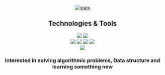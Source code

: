 <div align=center>  
  
[![stats](https://github-readme-stats.vercel.app/api?username=jhj960918&show_icons=true)](https://github.com/anuraghazra/github-readme-stats)  

## Technologies & Tools  
![](https://img.shields.io/badge/Code-Python-informational?style=flat&logo=Python&logoColor=white&color=2bbc8a)
![](https://img.shields.io/badge/Code-Java-informational?style=flat&logo=Java&logoColor=white&color=2bbc8a)  
![](https://img.shields.io/badge/Tools-MySQL-informational?style=flat&logo=MySQL&logoColor=white&color=2bbc8a)
![](https://img.shields.io/badge/Framework-Django-informational?style=flat&logo=Django&logoColor=white&color=2bbc8a)
![](https://img.shields.io/badge/Framework-Bootstrap-informational?style=flat&logo=Bootstrap&logoColor=white&color=2bbc8a)
![](https://img.shields.io/badge/Framework-Spring-informational?style=flat&logo=Spring&logoColor=white&color=2bbc8a)  
 ![](https://img.shields.io/badge/Framework-Spring-informational?style=flat&logo=Vue&logoColor=white&color=2bbc8a)  
  
### Interested in solving algorithmic problems, Data structure and learning something new  

</div>
